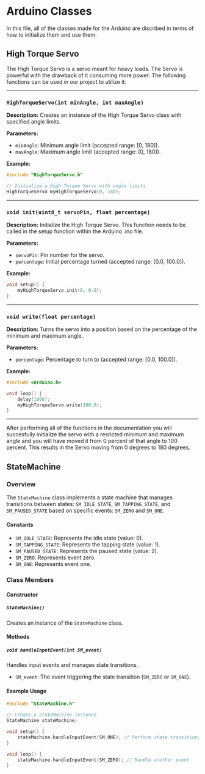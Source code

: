 # Arduino Classes

In this file, all of the classes made for the Arduino are discribed in terms of how to initialize them and use them.

## High Torque Servo

The High Torque Servo is a servo meant for heavy loads. The Servo is powerful with the drawback of it consuming more power. The following functions can be used in our project to utilize it:

---

### `HighTorqueServo(int minAngle, int maxAngle)`

**Description:**
Creates an instance of the High Torque Servo class with specified angle limits.

**Parameters:**

- `minAngle`: Minimum angle limit (accepted range: [0, 180]).
- `maxAngle`: Maximum angle limit (accepted range: [0, 180]).

**Example:**

```cpp
#include "HighTorqueServo.h"

// Initialize a High Torque Servo with angle limits
HighTorqueServo myHighTorqueServo(0, 180);
```

---

### `void init(uint8_t servoPin, float percentage)`

**Description:**
Initialize the High Torque Servo. This function needs to be called in the setup function within the Arduino .ino file.

**Parameters:**

- `servoPin`: Pin number for the servo.
- `percentage`: Initial percentage turned (accepted range: [0.0, 100.0]).

**Example:**

```cpp
void setup() {
    myHighTorqueServo.init(6, 0.0);
}
```

---

### `void write(float percentage)`

**Description:**
Turns the servo into a position based on the percentage of the minimum and maximum angle.

**Parameters:**

- `percentage`: Percentage to turn to (accepted range: [0.0, 100.0]).

**Example:**

```cpp
#include <Arduino.h>

void loop() {
    delay(1000);
    myHighTorqueServo.write(100.0);
}
```

---

After performing all of the functions in the documentation you will succesfully initialize the servo with a resricted minimum and maximum angle and you will have moved it from 0 percent of that angle to 100 percent. This results in the Servo moving from 0 degrees to 180 degrees.

## StateMachine


### Overview
The `StateMachine` class implements a state machine that manages transitions between states: `SM_IDLE_STATE`, `SM_TAPPING_STATE`, and `SM_PAUSED_STATE` based on specific events: `SM_ZERO` and `SM_ONE`.

#### Constants
- `SM_IDLE_STATE`: Represents the idle state (value: 0).
- `SM_TAPPING_STATE`: Represents the tapping state (value: 1).
- `SM_PAUSED_STATE`: Represents the paused state (value: 2).
- `SM_ZERO`: Represents event zero.
- `SM_ONE`: Represents event one.

### Class Members
#### Constructor
##### `StateMachine()`
Creates an instance of the `StateMachine` class.

#### Methods
##### `void handleInputEvent(int SM_event)`
Handles input events and manages state transitions.
- `SM_event`: The event triggering the state transition (`SM_ZERO` or `SM_ONE`).

#### Example Usage
```cpp
#include "StateMachine.h"

// Create a StateMachine instance
StateMachine stateMachine;

void setup() {
    stateMachine.handleInputEvent(SM_ONE); // Perform state transitions based on events
}

void loop() {
    stateMachine.handleInputEvent(SM_ZERO); // Handle another event
}

